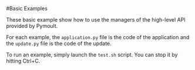#Basic Examples

These basic example show how to use the managers of the high-level API provided by Pymoult.

For each example, the `application.py` file is the code of the
application and the `update.py` file is the code of the update.

To run an example, simply launch the `test.sh` script. You can stop it
by hitting Ctrl+C.
